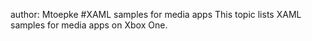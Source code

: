 author: Mtoepke
#XAML samples for media apps
This topic lists XAML samples for media apps on Xbox One.


<!--HONumber=Jun16_HO3-->



